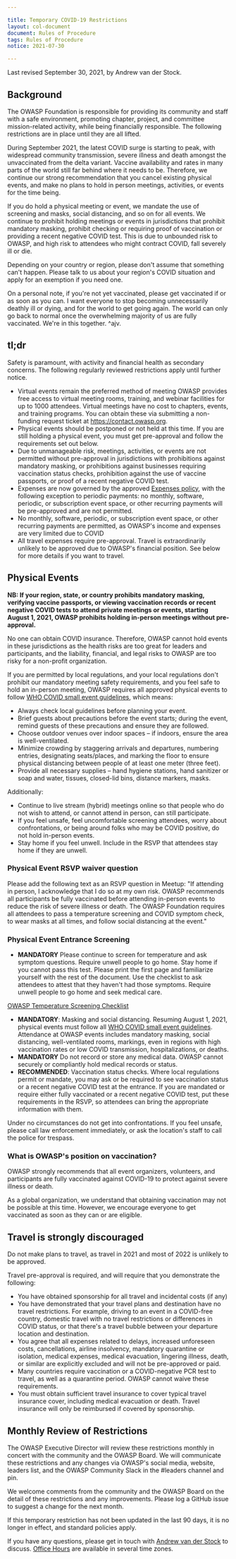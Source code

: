 ```yaml
---

title: Temporary COVID-19 Restrictions
layout: col-document
document: Rules of Procedure
tags: Rules of Procedure
notice: 2021-07-30

---
```


Last revised September 30, 2021, by Andrew van der Stock.

## Background

The OWASP Foundation is responsible for providing its community and staff with a safe environment, promoting chapter, project, and committee mission-related activity, while being financially responsible. The following restrictions are in place until they are all lifted.

During September 2021, the latest COVID surge is starting to peak, with widespread community transmission, severe illness and death amongst the unvaccinated from the delta variant. Vaccine availability and rates in many parts of the world still far behind where it needs to be. Therefore, we continue our strong recommendation that you cancel existing physical events, and make no plans to hold in person meetings, activities, or events for the time being.

If you do hold a physical meeting or event, we mandate the use of screening and masks, social distancing, and so on for all events. We continue to prohibit holding meetings or events in jurisdictions that prohibit mandatory masking, prohibit checking or requiring proof of vaccination or providing a recent negative COVID test. This is due to unbounded risk to OWASP, and high risk to attendees who might contract COVID, fall severely ill or die.

Depending on your country or region, please don't assume that something can't happen. Please talk to us about your region's COVID situation and apply for an exemption if you need one.

On a personal note, if you're not yet vaccinated, please get vaccinated if or as soon as you can. I want everyone to stop becoming unnecessarily deathly ill or dying, and for the world to get going again. The world can only go back to normal once the overwhelming majority of us are fully vaccinated. We're in this together. ^ajv.

## tl;dr

Safety is paramount, with activity and financial health as secondary concerns. The following regularly reviewed restrictions apply until further notice.

- Virtual events remain the preferred method of meeting OWASP provides free access to virtual meeting rooms, training, and webinar facilities for up to 1000 attendees. Virtual meetings have no cost to chapters, events, and training programs. You can obtain these via submitting a non-funding request ticket at <https://contact.owasp.org>.
- Physical events should be postponed or not held at this time. If you are still holding a physical event, you must get pre-approval and follow the requirements set out below.
- Due to unmanageable risk, meetings, activities, or events are not permitted without pre-approval in jurisdictions with prohibitions against mandatory masking, or prohibitions against businesses requiring vaccination status checks, prohibition against the use of vaccine passports, or proof of a recent negative COVID test.
- Expenses are now governed by the approved [Expenses policy](https://owasp.org/www-policy/operational/expense-reimbursement), with the following exception to periodic payments: no monthly, software, periodic, or subscription event space, or other recurring payments will be pre-approved and are not permitted.
- No monthly, software, periodic, or subscription event space, or other recurring payments are permitted, as OWASP's income and expenses are very limited due to COVID
- All travel expenses require pre-approval. Travel is extraordinarily unlikely to be approved due to OWASP's financial position. See below for more details if you want to travel.

## Physical Events

**NB: If your region, state, or country prohibits mandatory masking, verifying vaccine passports, or viewing vaccination records or recent negative COVID tests to attend private meetings or events, starting August 1, 2021, OWASP prohibits holding in-person meetings without pre-approval.**

No one can obtain COVID insurance. Therefore, OWASP cannot hold events in these jurisdictions as the health risks are too great for leaders and participants, and the liability, financial, and legal risks to OWASP are too risky for a non-profit organization.

If you are permitted by local regulations, and your local regulations don't prohibit our mandatory meeting safety requirements, and you feel safe to hold an in-person meeting, OWASP requires all approved physical events to follow [WHO COVID small event guidelines](https://www.who.int/emergencies/diseases/novel-coronavirus-2019/question-and-answers-hub/q-a-detail/coronavirus-disease-covid-19-small-public-gatherings), which means:

- Always check local guidelines before planning your event.
- Brief guests about precautions before the event starts; during the event, remind guests of these precautions and ensure they are followed.
- Choose outdoor venues over indoor spaces – if indoors, ensure the area is well-ventilated.
- Minimize crowding by staggering arrivals and departures, numbering entries, designating seats/places, and marking the floor to ensure physical distancing between people of at least one meter (three feet).
- Provide all necessary supplies – hand hygiene stations, hand sanitizer or soap and water, tissues, closed-lid bins, distance markers, masks.

Additionally:

- Continue to live stream (hybrid) meetings online so that people who do not wish to attend, or cannot attend in person, can still participate.
- If you feel unsafe, feel uncomfortable screening attendees, worry about confrontations, or being around folks who may be COVID positive, do not hold in-person events.
- Stay home if you feel unwell. Include in the RSVP that attendees stay home if they are unwell.

### Physical Event RSVP waiver question

Please add the following text as an RSVP question in Meetup: "If attending in person, I acknowledge that I do so at my own risk. OWASP recommends all participants be fully vaccinated before attending in-person events to reduce the risk of severe illness or death. The OWASP Foundation requires all attendees to pass a temperature screening and COVID symptom check, to wear masks at all times, and follow social distancing at the event."

### Physical Event Entrance Screening

- **MANDATORY** Please continue to screen for temperature and ask symptom questions. Require unwell people to go home. Stay home if you cannot pass this test. Please print the first page and familiarize yourself with the rest of the document. Use the checklist to ask attendees to attest that they haven't had those symptoms. Require unwell people to go home and seek medical care.

[OWASP Temperature Screening Checklist](https://docs.google.com/document/d/1lhOZspwax8jEGHrnXwQgcflht7GRtPyUg64mrXuhKWg/edit?usp=sharing)

- **MANDATORY**: Masking and social distancing. Resuming August 1, 2021, physical events must follow all [WHO COVID small event guidelines](https://www.who.int/emergencies/diseases/novel-coronavirus-2019/question-and-answers-hub/q-a-detail/coronavirus-disease-covid-19-small-public-gatherings). Attendance at OWASP events includes mandatory masking, social distancing, well-ventilated rooms, markings, even in regions with high vaccination rates or low COVID transmission, hospitalizations, or deaths.
- **MANDATORY** Do not record or store any medical data. OWASP cannot securely or compliantly hold medical records or status.
- **RECOMMENDED**: Vaccination status checks. Where local regulations permit or mandate, you may ask or be required to see vaccination status or a recent negative COVID test at the entrance. If you are mandated or require either fully vaccinated or a recent negative COVID test, put these requirements in the RSVP, so attendees can bring the appropriate information with them.

Under no circumstances do not get into confrontations. If you feel unsafe, please call law enforcement immediately, or ask the location's staff to call the police for trespass.

### What is OWASP's position on vaccination?

OWASP strongly recommends that all event organizers, volunteers, and participants are fully vaccinated against COVID-19 to protect against severe illness or death.

As a global organization, we understand that obtaining vaccination may not be possible at this time. However, we encourage everyone to get vaccinated as soon as they can or are eligible.

## Travel is strongly discouraged

Do not make plans to travel, as travel in 2021 and most of 2022 is unlikely to be approved.

Travel pre-approval is required, and will require that you demonstrate the following:

- You have obtained sponsorship for all travel and incidental costs (if any)
- You have demonstrated that your travel plans and destination have no travel restrictions. For example, driving to an event in a COVID-free country, domestic travel with no travel restrictions or differences in COVID status, or that there's a travel bubble between your departure location and destination.
- You agree that all expenses related to delays, increased unforeseen costs, cancellations, airline insolvency, mandatory quarantine or isolation, medical expenses, medical evacuation, lingering illness, death, or similar are explicitly excluded and will not be pre-approved or paid.
- Many countries require vaccination or a COVID-negative PCR test to travel, as well as a quarantine period. OWASP cannot waive these requirements.
- You must obtain sufficient travel insurance to cover typical travel insurance cover, including medical evacuation or death. Travel insurance will only be reimbursed if covered by sponsorship.
  
## Monthly Review of Restrictions

The OWASP Executive Director will review these restrictions monthly in concert with the community and the OWASP Board. We will communicate these restrictions and any changes via OWASP's social media, website, leaders list, and the OWASP Community Slack in the #leaders channel and pin.

We welcome comments from the community and the OWASP Board on the detail of these restrictions and any improvements. Please log a GitHub issue to suggest a change for the next month.

If this temporary restriction has not been updated in the last 90 days, it is no longer in effect, and standard policies apply.

If you have any questions, please get in touch with [Andrew van der Stock](mailto:andrew.vanderstock@owasp.com) to discuss. [Office Hours](https://calend.ly/owasped) are available in several time zones.
